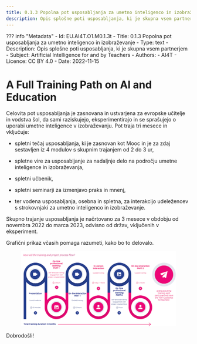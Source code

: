 ```yaml
---
title: 0.1.3 Popolna pot usposabljanja za umetno inteligenco in izobraževanje
description: Opis splošne poti usposabljanja, ki je skupna vsem partnerjem
---
```

??? info "Metadata"
    - Id: EU.AI4T.O1.M0.1.3t
    - Title: 0.1.3 Popolna pot usposabljanja za umetno inteligenco in izobraževanje
    - Type: text
    - Description: Opis splošne poti usposabljanja, ki je skupna vsem partnerjem
    - Subject: Artificial Intelligence for and by Teachers
    - Authors:
        - AI4T 
    - Licence: CC BY 4.0
    - Date: 2022-11-15

# A Full Training Path on AI and Education

Celovita pot usposabljanja je zasnovana in ustvarjena za evropske učitelje in vodstva šol, da sami raziskujejo, eksperimentirajo in se sprašujejo o uporabi umetne inteligence v izobraževanju. Pot traja tri mesece in vključuje:

- spletni tečaj usposabljanja, ki je zasnovan kot Mooc in je za zdaj sestavljen iz 4 modulov s skupnim trajanjem od 2 do 3 ur,

- spletne vire za usposabljanje za nadaljnje delo na področju umetne inteligence in izobraževanja,

- spletni učbenik,

- spletni seminarji za izmenjavo praks in mnenj,

- ter vodena usposabljanja, osebna in spletna, za interakcijo udeležencev s strokovnjaki za umetno inteligenco in izobraževanje.

Skupno trajanje usposabljanja je načrtovano za 3 mesece v obdobju od novembra 2022 do marca 2023, odvisno od držav, vključenih v eksperiment.

Grafični prikaz včasih pomaga razumeti, kako bo to delovalo.

<figure>
  <img src="Images/AI4T-Training-pathway-en.png" alt="AI4T total project duration"/>
</figure>

Dobrodošli!
